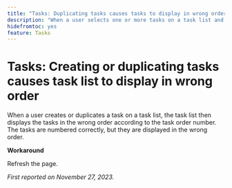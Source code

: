 ```yaml
---
title: "Tasks: Duplicating tasks causes tasks to display in wrong order"
description: "When a user selects one or more tasks on a task list and duplicates them, the task list then displays the tasks in the wrong order according to the task order number. The tasks are numbered correctly, but they are displayed in the wrong order. A workaround is available."
hidefromtoc: yes
feature: Tasks
---
```


# Tasks: Creating or duplicating tasks causes task list to display in wrong order

When a user creates or duplicates a task on a task list, the task list then displays the tasks in the wrong order according to the task order number. The tasks are numbered correctly, but they are displayed in the wrong order.

**Workaround**

Refresh the page.

_First reported on November 27, 2023._
